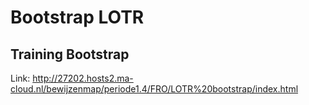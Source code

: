 # Bootstrap LOTR

## Training Bootstrap

Link: http://27202.hosts2.ma-cloud.nl/bewijzenmap/periode1.4/FRO/LOTR%20bootstrap/index.html
